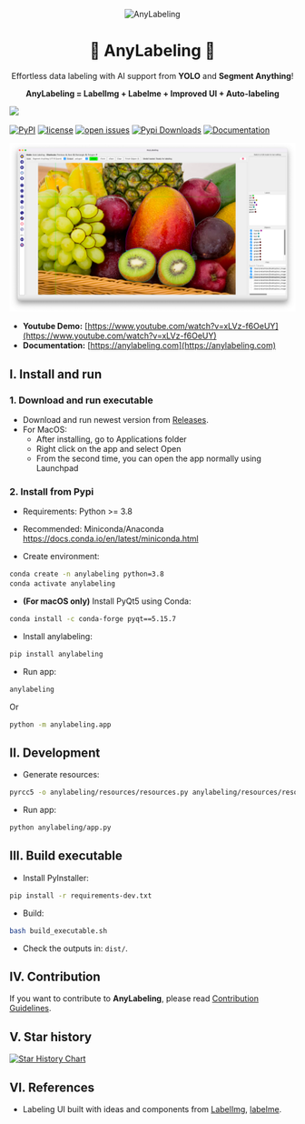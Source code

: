 <p align="center">
  <img alt="AnyLabeling" style="width: 128px; max-width: 100%; height: auto;" src="https://user-images.githubusercontent.com/18329471/232250539-2b15b9ee-5593-41d0-ba22-e0442f314cce.png"/>
  <h1 align="center">🌟 AnyLabeling 🌟</h1>
  <p align="center">Effortless data labeling with AI support from <b>YOLO</b> and <b>Segment Anything</b>!<p>
  <p align="center"><b>AnyLabeling = LabelImg + Labelme + Improved UI + Auto-labeling</b><p>
</p>

![](https://i.imgur.com/waxVImv.png)

[![PyPI](https://img.shields.io/pypi/v/anylabeling)](https://pypi.org/project/anylabeling)
[![license](https://img.shields.io/github/license/vietanhdev/anylabeling.svg)](https://github.com/vietanhdev/anylabeling/blob/master/LICENSE)
[![open issues](https://isitmaintained.com/badge/open/vietanhdev/anylabeling.svg)](https://github.com/vietanhdev/anylabeling/issues)
[![Pypi Downloads](https://pepy.tech/badge/anylabeling)](https://pypi.org/project/anylabeling/)
[![Documentation](https://img.shields.io/badge/Read-Documentation-green)](https://anylabeling.com/)

<a href="https://www.youtube.com/watch?v=xLVz-f6OeUY">
  <img alt="AnyLabeling" src="assets/screenshot.png"/>
</a>

- **Youtube Demo:** [https://www.youtube.com/watch?v=xLVz-f6OeUY](https://www.youtube.com/watch?v=xLVz-f6OeUY)
- **Documentation:** [https://anylabeling.com](https://anylabeling.com)

## I. Install and run

### 1. Download and run executable

- Download and run newest version from [Releases](https://github.com/vietanhdev/anylabeling/releases).
- For MacOS:
  - After installing, go to Applications folder
  - Right click on the app and select Open
  - From the second time, you can open the app normally using Launchpad

### 2. Install from Pypi

- Requirements: Python >= 3.8
- Recommended: Miniconda/Anaconda <https://docs.conda.io/en/latest/miniconda.html>

- Create environment:

```bash
conda create -n anylabeling python=3.8
conda activate anylabeling
```

- **(For macOS only)** Install PyQt5 using Conda:

```bash
conda install -c conda-forge pyqt==5.15.7
```

- Install anylabeling:

```bash
pip install anylabeling
```

- Run app:

```bash
anylabeling
```

Or

```bash
python -m anylabeling.app
```

## II. Development

- Generate resources:

```bash
pyrcc5 -o anylabeling/resources/resources.py anylabeling/resources/resources.qrc
```

- Run app:

```bash
python anylabeling/app.py
```

## III. Build executable

- Install PyInstaller:

```bash
pip install -r requirements-dev.txt
```

- Build:

```bash
bash build_executable.sh
```

- Check the outputs in: `dist/`.

## IV. Contribution

If you want to contribute to **AnyLabeling**, please read [Contribution Guidelines](https://anylabeling.com/docs/contribution).

## V. Star history

[![Star History Chart](https://api.star-history.com/svg?repos=vietanhdev/anylabeling&type=Date)](https://star-history.com/#vietanhdev/anylabeling&Date)

## VI. References

- Labeling UI built with ideas and components from [LabelImg](https://github.com/heartexlabs/labelImg), [labelme](https://github.com/wkentaro/labelme).
